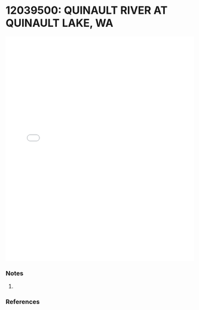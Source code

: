 # 12039500: QUINAULT RIVER AT QUINAULT LAKE, WA

<iframe src="/_static/stations/12039500_fdc.html" width="100%" height="600" frameborder="0"></iframe>

### Notes
1. 

### References

